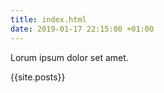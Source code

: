 ```yaml
---
title: index.html
date: 2019-01-17 22:15:00 +01:00
---
```


Lorum ipsum dolor set amet.

{{site.posts}}
